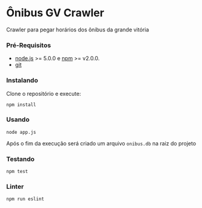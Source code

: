 # Ônibus GV Crawler

Crawler para pegar horários dos ônibus da grande vitória

### Pré-Requisitos

* [node.js](https://nodejs.org) >= 5.0.0 e [npm](http://npmjs.com) >= v2.0.0.
* [git](https://git-scm.com/)

### Instalando

Clone o repositório e execute:

```shell
npm install
```

### Usando

```shell
node app.js
```

Após o fim da execução será criado um arquivo `onibus.db` na raiz do projeto

### Testando
```shell
npm test
```

### Linter
```shell
npm run eslint
```
